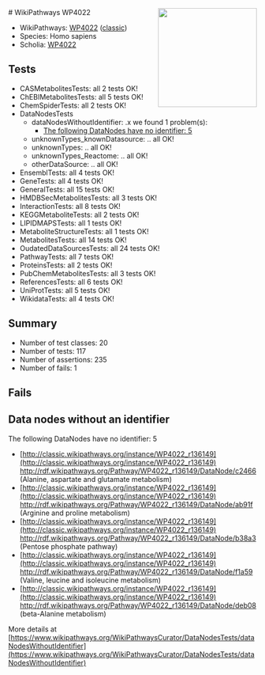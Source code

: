 <img style="float: right; width: 200px" src="https://upload.wikimedia.org/wikipedia/commons/thumb/8/83/Wplogo_with_text_500.png/640px-Wplogo_with_text_500.png" />
# WikiPathways WP4022

* WikiPathways: [WP4022](https://wikipathways.org/pathways/WP4022) ([classic](https://classic.wikipathways.org/instance/WP4022))
* Species: Homo sapiens
* Scholia: [WP4022](https://scholia.toolforge.org/wikipathways/WP4022)
## Tests
* CASMetabolitesTests: all 2 tests OK!
* ChEBIMetabolitesTests: all 5 tests OK!
* ChemSpiderTests: all 2 tests OK!
* DataNodesTests
    * dataNodesWithoutIdentifier: .x we found 1 problem(s):
        * [The following DataNodes have no identifier: 5](#d2d32fa4)
    * unknownTypes_knownDatasource: .. all OK!
    * unknownTypes: .. all OK!
    * unknownTypes_Reactome: .. all OK!
    * otherDataSource: .. all OK!
* EnsemblTests: all 4 tests OK!
* GeneTests: all 4 tests OK!
* GeneralTests: all 15 tests OK!
* HMDBSecMetabolitesTests: all 3 tests OK!
* InteractionTests: all 8 tests OK!
* KEGGMetaboliteTests: all 2 tests OK!
* LIPIDMAPSTests: all 1 tests OK!
* MetaboliteStructureTests: all 1 tests OK!
* MetabolitesTests: all 14 tests OK!
* OudatedDataSourcesTests: all 24 tests OK!
* PathwayTests: all 7 tests OK!
* ProteinsTests: all 2 tests OK!
* PubChemMetabolitesTests: all 3 tests OK!
* ReferencesTests: all 6 tests OK!
* UniProtTests: all 5 tests OK!
* WikidataTests: all 4 tests OK!


## Summary

* Number of test classes: 20
* Number of tests: 117
* Number of assertions: 235
* Number of fails: 1

## Fails

<a name="d2d32fa4" />

## Data nodes without an identifier

The following DataNodes have no identifier: 5

* [http://classic.wikipathways.org/instance/WP4022_r136149](http://classic.wikipathways.org/instance/WP4022_r136149) http://rdf.wikipathways.org/Pathway/WP4022_r136149/DataNode/c2466 (Alanine, aspartate 
and glutamate metabolism)
* [http://classic.wikipathways.org/instance/WP4022_r136149](http://classic.wikipathways.org/instance/WP4022_r136149) http://rdf.wikipathways.org/Pathway/WP4022_r136149/DataNode/ab91f (Arginine and proline
 metabolism)
* [http://classic.wikipathways.org/instance/WP4022_r136149](http://classic.wikipathways.org/instance/WP4022_r136149) http://rdf.wikipathways.org/Pathway/WP4022_r136149/DataNode/b38a3 (Pentose phosphate pathway)
* [http://classic.wikipathways.org/instance/WP4022_r136149](http://classic.wikipathways.org/instance/WP4022_r136149) http://rdf.wikipathways.org/Pathway/WP4022_r136149/DataNode/f1a59 (Valine, leucine and isoleucine metabolism)
* [http://classic.wikipathways.org/instance/WP4022_r136149](http://classic.wikipathways.org/instance/WP4022_r136149) http://rdf.wikipathways.org/Pathway/WP4022_r136149/DataNode/deb08 (beta-Alanine metabolism)


More details at [https://www.wikipathways.org/WikiPathwaysCurator/DataNodesTests/dataNodesWithoutIdentifier](https://www.wikipathways.org/WikiPathwaysCurator/DataNodesTests/dataNodesWithoutIdentifier)

